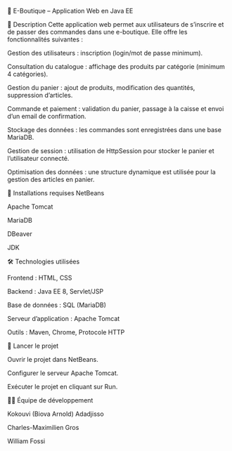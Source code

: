 📌 E-Boutique – Application Web en Java EE

📖 Description
Cette application web permet aux utilisateurs de s’inscrire et de passer des commandes dans une e-boutique. Elle offre les fonctionnalités suivantes :

Gestion des utilisateurs : inscription (login/mot de passe minimum).

Consultation du catalogue : affichage des produits par catégorie (minimum 4 catégories).

Gestion du panier : ajout de produits, modification des quantités, suppression d’articles.

Commande et paiement : validation du panier, passage à la caisse et envoi d’un email de confirmation.

Stockage des données : les commandes sont enregistrées dans une base MariaDB.

Gestion de session : utilisation de HttpSession pour stocker le panier et l’utilisateur connecté.

Optimisation des données : une structure dynamique est utilisée pour la gestion des articles en panier.

🔧 Installations requises
NetBeans

Apache Tomcat

MariaDB

DBeaver

JDK

🛠 Technologies utilisées

Frontend : HTML, CSS

Backend : Java EE 8, Servlet/JSP

Base de données : SQL (MariaDB)

Serveur d’application : Apache Tomcat

Outils : Maven, Chrome, Protocole HTTP

🚀 Lancer le projet

Ouvrir le projet dans NetBeans.

Configurer le serveur Apache Tomcat.

Exécuter le projet en cliquant sur Run.

👨‍💻 Équipe de développement

Kokouvi (Biova Arnold) Adadjisso

Charles-Maximilien Gros

William Fossi
